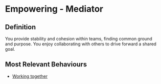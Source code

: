 # Empowering - Mediator

## Definition 

You provide stability and cohesion within teams, finding common ground and purpose. You enjoy collaborating with others to drive forward a shared goal. 

## Most Relevant Behaviours

* [Working together](behav/work_together.md)


